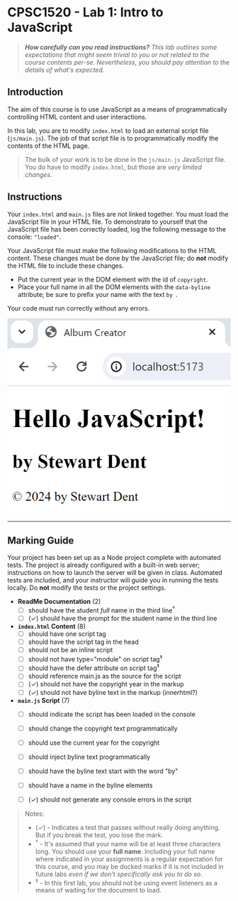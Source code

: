 # CPSC1520 - Lab 1: Intro to JavaScript

> ***How carefully can you read instructions?** This lab outlines some expectations that might seem trivial to you or not related to the course contents per-se. Nevertheless, you should pay attention to the details of what's expected.*

## Introduction

The aim of this course is to use JavaScript as a means of programmatically controlling HTML content and user interactions.

In this lab, you are to modify `index.html` to load an external script file (`js/main.js`). The job of that script file is to programmatically modify the contents of the HTML page.

> The bulk of your work is to be done in the `js/main.js` JavaScript file. You do have to modify `index.html`, but those are *very limited changes*.

## Instructions

Your `index.html` and `main.js` files are not linked together. You must load the JavaScript file in your HTML file. To demonstrate to yourself that the JavaScript file has been correctly loaded, log the following message to the console: `"loaded"`.

Your JavaScript file must make the following modifications to the HTML content. These changes must be done by the JavaScript file; do ***not*** modify the HTML file to include these changes.

- Put the current year in the DOM element with the id of `copyright`.
- Place your full name in all the DOM elements with the `data-byline` attribute; be sure to prefix your name with the text `by `.

Your code must run correctly without any errors.

![Sample](./images/Sample.png)

----

## Marking Guide

Your project has been set up as a Node project complete with automated tests. The project is already configured with a built-in web server; instructions on how to launch the server will be given in class. Automated tests are included, and your instructor will guide you in running the tests locally. Do **not** modify the tests or the project settings.

- **ReadMe Documentation** (2)
  - [ ] should have the student *full* name in the third line<sup>&dagger;</sup>
  - [ ] (✓) should have the prompt for the student name in the third line
- **`index.html` Content** (8)
  - [ ] should have one script tag
  - [ ] should have the script tag in the head
  - [ ] should not be an inline script
  - [ ] should not have type="module" on script tag<sup>&ddagger;</sup>
  - [ ] should have the defer attribute on script tag<sup>&ddagger;</sup>
  - [ ] should reference main.js as the source for the script
  - [ ] (✓) should not have the copyright year in the markup
  - [ ] (✓) should not have byline text in the markup (innerhtml?)
- **`main.js` Script** (7)
  - [ ] should indicate the script has been loaded in the console
  - [ ] should change the copyright text programmatically
  - [ ] should use the current year for the copyright
  - [ ] should inject byline text programmatically
  - [ ] should have the byline text start with the word "by"
  - [ ] should have a name in the byline elements
  - [ ] (✓) should not generate any console errors in the script


> Notes:
>
> - (✓) - Indicates a test that passes without really doing anything. But if you break the test, you lose the mark.
> - <sup>&dagger;</sup> - It's assumed that your name will be at least three characters long. You should use your **full name**. Including your full name where indicated in your assignments is a regular expectation for this course, and you may be docked marks if it is not included in future labs *even if we don't specifically ask you to do so*.
> - <sup>&ddagger;</sup> - In this first lab, you should not be using event listeners as a means of waiting for the document to load.

